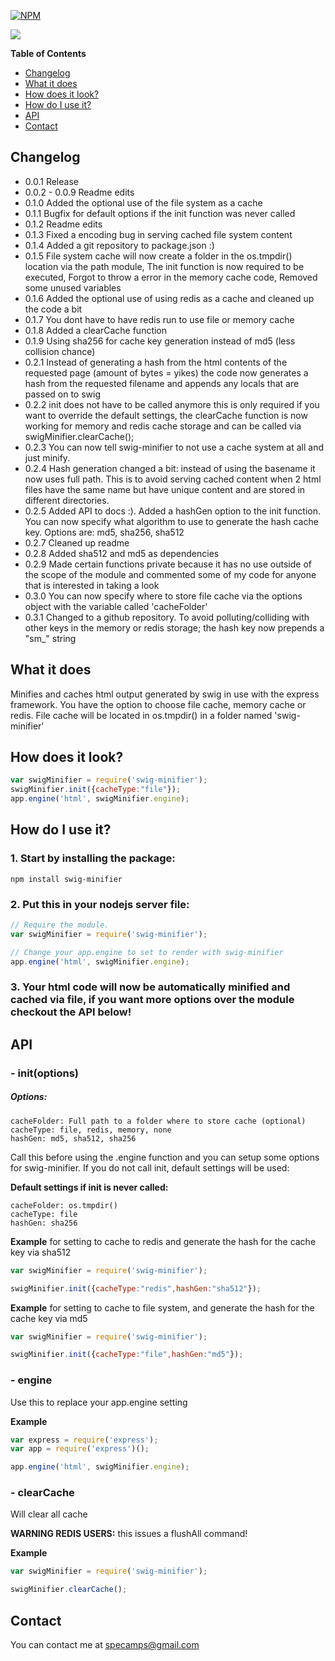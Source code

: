 [![NPM](https://nodei.co/npm/swig-minifier.png?downloads=true&downloadRank=true&stars=true)](https://nodei.co/npm/swig-minifier/)

![](https://david-dm.org/michaeldegroot/swig-minifier.svg)

**Table of Contents**

- [Changelog](#changelog)
- [What it does](#what-it-does)
- [How does it look?](#how-does-it-look)
- [How do I use it?](#how-do-i-use-it)
- [API](#api)
- [Contact](#contact)

## Changelog

 - 0.0.1 Release
 - 0.0.2 - 0.0.9 Readme edits
 - 0.1.0 Added the optional use of the file system as a cache
 - 0.1.1 Bugfix for default options if the init function was never called
 - 0.1.2 Readme edits
 - 0.1.3 Fixed a encoding bug in serving cached file system content
 - 0.1.4 Added a git repository to package.json :)
 - 0.1.5 File system cache will now create a folder in the os.tmpdir() location via the path module, The init function is now required to be executed, Forgot to throw a error in the memory cache code, Removed some unused variables
 - 0.1.6 Added the optional use of using redis as a cache and cleaned up the code a bit
 - 0.1.7 You dont have to have redis run to use file or memory cache
 - 0.1.8 Added a clearCache function
 - 0.1.9 Using sha256 for cache key generation instead of md5 (less collision chance)
 - 0.2.1 Instead of generating a hash from the html contents of the requested page (amount of bytes = yikes) the code now generates a hash from the requested filename and appends any locals that are passed on to swig
 - 0.2.2 init does not have to be called anymore this is only required if you want to override the default settings, the clearCache function is now working for memory and redis cache storage and can be called via swigMinifier.clearCache();
 - 0.2.3 You can now tell swig-minifier to not use a cache system at all and just minify.
 - 0.2.4 Hash generation changed a bit: instead of using the basename it now uses full path. This is to avoid serving cached content when 2 html files have the same name but have unique content and are stored in different directories. 
 - 0.2.5 Added API to docs :). Added a hashGen option to the init function. You can now specify what algorithm to use to generate the hash cache key. Options are: md5, sha256, sha512
 - 0.2.7 Cleaned up readme
 - 0.2.8 Added sha512 and md5 as dependencies
 - 0.2.9 Made certain functions private because it has no use outside of the scope of the module and commented some of my code for anyone that is interested in taking a look
 - 0.3.0 You can now specify where to store file cache via the options object with the variable called 'cacheFolder'
 - 0.3.1 Changed to a github repository. To avoid polluting/colliding with other keys in the memory or redis storage; the hash key now prepends a "sm_" string 
 
## What it does

Minifies and caches html output generated by swig in use with the express framework.
You have the option to choose file cache, memory cache or redis.
File cache will be located in os.tmpdir() in a folder named 'swig-minifier'


## How does it look?

```javascript
var swigMinifier = require('swig-minifier');
swigMinifier.init({cacheType:"file"});
app.engine('html', swigMinifier.engine);
```


##  How do I use it?

### 1. Start by installing the package:
    npm install swig-minifier

### 2. Put this in your nodejs server file:
```javascript
// Require the module.
var swigMinifier = require('swig-minifier');

// Change your app.engine to set to render with swig-minifier
app.engine('html', swigMinifier.engine);
```
### 3. Your html code will now be automatically minified and cached via file, if you want more options over the module checkout the API below!

## API

###  - init(options)

##### Options:
	cacheFolder: Full path to a folder where to store cache (optional)
    cacheType: file, redis, memory, none
    hashGen: md5, sha512, sha256
Call this before using the .engine function and you can setup some options for swig-minifier. If you do not call init, default settings will be used:

__Default settings if init is never called:__

    cacheFolder: os.tmpdir()
    cacheType: file
    hashGen: sha256

__Example__
for setting to cache to redis and generate the hash for the cache key via sha512

```javascript
var swigMinifier = require('swig-minifier');

swigMinifier.init({cacheType:"redis",hashGen:"sha512"});
```

__Example__
for setting to cache to file system, and generate the hash for the cache key via md5

```javascript
var swigMinifier = require('swig-minifier');

swigMinifier.init({cacheType:"file",hashGen:"md5"});
```

###  - engine
Use this to replace your app.engine setting

__Example__
```javascript
var express = require('express');
var app = require('express')();

app.engine('html', swigMinifier.engine);
```

###  - clearCache
Will clear all cache

__WARNING REDIS USERS:__ this issues a flushAll command! 

__Example__
```javascript
var swigMinifier = require('swig-minifier');

swigMinifier.clearCache();
```




## Contact
You can contact me at specamps@gmail.com